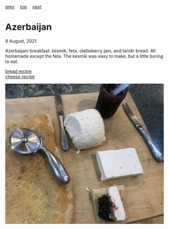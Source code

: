 [prev](austria.md)&emsp;
[top](../index.md)&emsp;
[next](../b/bahamas.md)
# Azerbaijan
8 August, 2021


Azerbaijani breakfast: kesmik, feta, olallieberry jam, and tandir
bread. All homemade except the feta. The kesmik was easy to make, but
a little boring to eat.

[bread recipe](https://azcookbook.com/2008/01/15/tandoori-bread/)<br>
[cheese recipe](https://azcookbook.com/2011/02/17/curd-cheese/)

![Cutting board with bread and cheese](images/azerbaijan.jpeg)